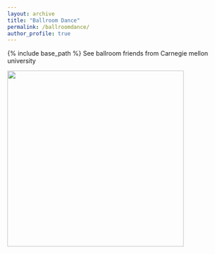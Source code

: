 ```yaml
---
layout: archive
title: "Ballroom Dance"
permalink: /ballroomdance/
author_profile: true
---
```


{% include base_path %}
See ballroom friends from Carnegie mellon university

<img src="https://user-images.githubusercontent.com/66021647/213766328-7201dcc9-ed4d-410e-a7f1-3d75c02b26f4.JPG" width="400">
